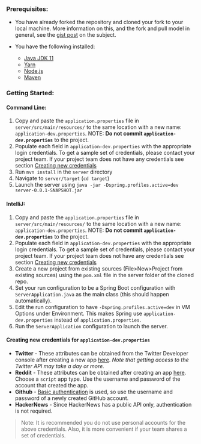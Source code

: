 ### Prerequisites: 
* You have already forked the repository and cloned your fork to your local machine. More information on this, and the fork and pull model in general, see the [gist post](https://gist.github.com/Chaser324/ce0505fbed06b947d962) on the subject. 
* You have the following installed: 

  * [Java JDK 11](https://www.oracle.com/java/technologies/javase-jdk11-downloads.html)
  * [Yarn](https://classic.yarnpkg.com/en/docs/install)
  * [Node.js](https://nodejs.org/en/)
  * [Maven](https://maven.apache.org/install.html)

### Getting Started:

#### Command Line: 
1. Copy and paste the `application.properties` file in `server/src/main/resources/` to the same location with a new name: `application-dev.properties`. NOTE: **Do not commit `application-dev.properties`** to the project. 
2. Populate each field in `application-dev.properties` with the appropriate login credentials. To get a sample set of credentials, please contact your project team. If your project team does not 
have any credentials see section [Creating new credentials](#creating-new-credentials-for-`application-dev.properties`)
3. Run `mvn install` in the `server` directory
4. Navigate to `server/target` (`cd target`) 
5. Launch the server using `java -jar -Dspring.profiles.active=dev server-0.0.1-SNAPSHOT.jar`

#### IntelliJ:
1. Copy and paste the `application.properties` file in `server/src/main/resources/` to the same location with a new name: `application-dev.properties`. NOTE: **Do not commit `application-dev.properties`** to the project. 
2. Populate each field in `application-dev.properties` with the appropriate login credentials. To get a sample set of credentials, please contact your project team. If your project team does not have any credentials see section [Creating new credentials](#Creating-new-credentials-for-application-dev.properties)
3. Create a new project from existing sources (File>New>Project from existing sources) using the `pom.xml` file in the server folder of the cloned repo. 
4. Set your run configuration to be a Spring Boot configuration with `ServerApplication.java` as the main class (this should happen automatically).
5. Edit the run configuration to have `-Dspring.profiles.active=dev` in VM Options under Environment. This makes Spring use `application-dev.properties` instead of `application.properties`.
6. Run the `ServerApplication` configuration to launch the server. 

#### Creating new credentials for `application-dev.properties`
- **Twitter** - These attributes can be obtained from the Twitter Developer console after creating a new app [here](https://developer.twitter.com/en/apps). *Note that getting access to the Twitter API may take a day or more.* 
- **Reddit** - These attributes can be obtained after creating an app [here](https://www.reddit.com/prefs/apps). Choose a `script` app type. Use the username and password of the account that created the app. 
- **Github** - [Basic authentication](https://developer.github.com/v3/auth/#basic-authentication) is used, so use the username and password of a newly created GitHub account.
- **HackerNews** - Since HackerNews has a public API only, authentication is not required.

> Note: It is recommended you do not use personal accounts for the above credentials. Also, it is more convenient if your team 
shares a set of credentials.